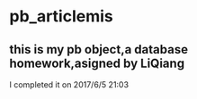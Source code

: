 # pb_articlemis
## this is my pb object,a database homework,asigned by LiQiang
I completed it on 2017/6/5 21:03

